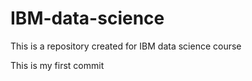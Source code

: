 # IBM-data-science
This is a repository created for IBM data science course


This is my first commit
